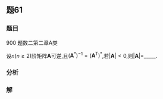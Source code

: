 ## 题61
### 题目
900 题数二第二章A类

设$n( {n \geq  2})$阶矩阵$\mathbf{A}$可逆,且${( {\mathbf{A}}^{ * }) }^{-1} = {( {\mathbf{A}}^{\mathrm{T}}) }^{ * }$,若$| \mathbf{A}|  < 0$,则$| \mathbf{A}|  =$_____.
### 分析

### 解